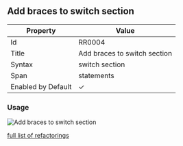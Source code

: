 ## Add braces to switch section

| Property | Value |
| -------- | ----- |
| Id | RR0004 |
| Title | Add braces to switch section |
| Syntax | switch section |
| Span | statements |
| Enabled by Default | &#x2713; |

### Usage

![Add braces to switch section](../../images/refactorings/AddBracesToSwitchSection.png)

[full list of refactorings](Refactorings.md)